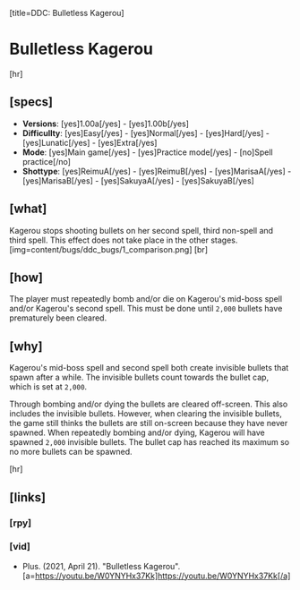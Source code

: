 [title=DDC: Bulletless Kagerou]
# Bulletless Kagerou

[hr]
## [specs]

* **Versions**: [yes]1.00a[/yes] - [yes]1.00b[/yes]
* **Difficullty**: [yes]Easy[/yes] - [yes]Normal[/yes] - [yes]Hard[/yes] - [yes]Lunatic[/yes] - [yes]Extra[/yes]
* **Mode**: [yes]Main game[/yes] -  [yes]Practice mode[/yes] - [no]Spell practice[/no]
* **Shottype**: [yes]ReimuA[/yes] - [yes]ReimuB[/yes] - [yes]MarisaA[/yes] - [yes]MarisaB[/yes] - [yes]SakuyaA[/yes] - [yes]SakuyaB[/yes]

## [what]

Kagerou stops shooting bullets on her second spell, third non-spell and third spell. This effect does not take place in the other stages.
[img=content/bugs/ddc_bugs/1_comparison.png] [br]

## [how]

The player must repeatedly bomb and/or die on Kagerou's mid-boss spell and/or Kagerou's second spell. This must be done until ``2,000`` bullets have prematurely been cleared.

## [why]

Kagerou's mid-boss spell and second spell both create invisible bullets that spawn after a while. The invisible bullets count towards the bullet cap, which is set at ``2,000``. 

Through bombing and/or dying the bullets are cleared off-screen. This also includes the invisible bullets. However, when clearing the invisible bullets, the game still thinks the bullets are still on-screen because they have never spawned. When repeatedly bombing and/or dying, Kagerou will have spawned ``2,000`` invisible bullets. The bullet cap has reached its maximum so no more bullets can be spawned.

[hr]
## [links]

### [rpy]

### [vid]
+ Plus. (2021, April 21). "Bulletless Kagerou". [a=https://youtu.be/W0YNYHx37Kk]https://youtu.be/W0YNYHx37Kk[/a]